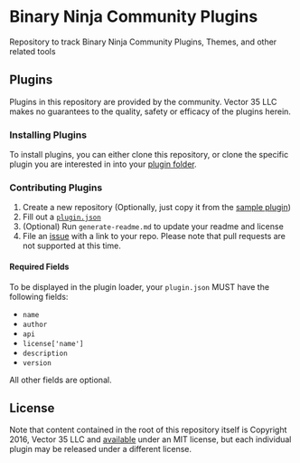# Binary Ninja Community Plugins

Repository to track Binary Ninja Community Plugins, Themes, and other related tools

## Plugins

Plugins in this repository are provided by the community. Vector 35 LLC makes no guarantees to the quality, safety or efficacy of the plugins herein.

### Installing Plugins

To install plugins, you can either clone this repository, or clone the specific plugin you are interested in into your [plugin folder](https://github.com/Vector35/binaryninja-api/tree/dev/python/examples#loading-plugins).

### Contributing Plugins

 1. Create a new repository (Optionally, just copy it from the [sample plugin](https://github.com/Vector35/sample_plugin))
 1. Fill out a [`plugin.json`](/Vector35/official-plugins/plugins/sample_plugin/plugin.json)
 1. (Optional) Run `generate-readme.md` to update your readme and license 
 1. File an [issue](/Vector35/community-plugins/issue) with a link to your repo. Please note that pull requests are not supported at this time.
 
#### Required Fields

To be displayed in the plugin loader, your `plugin.json` MUST have the following fields:

 - `name`
 - `author`
 - `api`
 - `license['name']`
 - `description`
 - `version`
 
All other fields are optional.

## License

Note that content contained in the root of this repository itself is Copyright 2016, Vector 35 LLC and [available](LICENSE) under an MIT license, but each individual plugin may be released under a different license.
